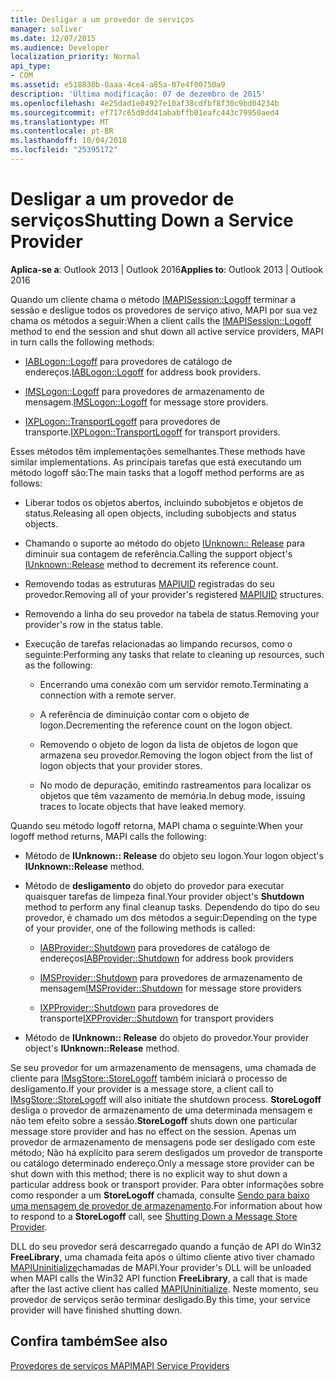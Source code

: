 ```yaml
---
title: Desligar a um provedor de serviços
manager: soliver
ms.date: 12/07/2015
ms.audience: Developer
localization_priority: Normal
api_type:
- COM
ms.assetid: e518830b-0aaa-4ce4-a85a-07e4f00750a9
description: 'Última modificação: 07 de dezembro de 2015'
ms.openlocfilehash: 4e25dad1e04927e10af38cdfbf8f30c9bd04234b
ms.sourcegitcommit: ef717c65d8dd41ababffb01eafc443c79950aed4
ms.translationtype: MT
ms.contentlocale: pt-BR
ms.lasthandoff: 10/04/2018
ms.locfileid: "25395172"
---
```

# <a name="shutting-down-a-service-provider"></a><span data-ttu-id="27664-103">Desligar a um provedor de serviços</span><span class="sxs-lookup"><span data-stu-id="27664-103">Shutting Down a Service Provider</span></span>

 
  
<span data-ttu-id="27664-104">**Aplica-se a**: Outlook 2013 | Outlook 2016</span><span class="sxs-lookup"><span data-stu-id="27664-104">**Applies to**: Outlook 2013 | Outlook 2016</span></span> 
  
<span data-ttu-id="27664-105">Quando um cliente chama o método [IMAPISession::Logoff](imapisession-logoff.md) terminar a sessão e desligue todos os provedores de serviço ativo, MAPI por sua vez chama os métodos a seguir:</span><span class="sxs-lookup"><span data-stu-id="27664-105">When a client calls the [IMAPISession::Logoff](imapisession-logoff.md) method to end the session and shut down all active service providers, MAPI in turn calls the following methods:</span></span> 
  
- <span data-ttu-id="27664-106">[IABLogon::Logoff](iablogon-logoff.md) para provedores de catálogo de endereços.</span><span class="sxs-lookup"><span data-stu-id="27664-106">[IABLogon::Logoff](iablogon-logoff.md) for address book providers.</span></span> 
    
- <span data-ttu-id="27664-107">[IMSLogon::Logoff](imslogon-logoff.md) para provedores de armazenamento de mensagem.</span><span class="sxs-lookup"><span data-stu-id="27664-107">[IMSLogon::Logoff](imslogon-logoff.md) for message store providers.</span></span> 
    
- <span data-ttu-id="27664-108">[IXPLogon::TransportLogoff](ixplogon-transportlogoff.md) para provedores de transporte.</span><span class="sxs-lookup"><span data-stu-id="27664-108">[IXPLogon::TransportLogoff](ixplogon-transportlogoff.md) for transport providers.</span></span> 
    
<span data-ttu-id="27664-109">Esses métodos têm implementações semelhantes.</span><span class="sxs-lookup"><span data-stu-id="27664-109">These methods have similar implementations.</span></span> <span data-ttu-id="27664-110">As principais tarefas que está executando um método logoff são:</span><span class="sxs-lookup"><span data-stu-id="27664-110">The main tasks that a logoff method performs are as follows:</span></span>
  
- <span data-ttu-id="27664-111">Liberar todos os objetos abertos, incluindo subobjetos e objetos de status.</span><span class="sxs-lookup"><span data-stu-id="27664-111">Releasing all open objects, including subobjects and status objects.</span></span>
    
- <span data-ttu-id="27664-112">Chamando o suporte ao método do objeto [IUnknown:: Release](https://msdn.microsoft.com/library/4b494c6f-f0ee-4c35-ae45-ed956f40dc7a%28Office.15%29.aspx) para diminuir sua contagem de referência.</span><span class="sxs-lookup"><span data-stu-id="27664-112">Calling the support object's [IUnknown::Release](https://msdn.microsoft.com/library/4b494c6f-f0ee-4c35-ae45-ed956f40dc7a%28Office.15%29.aspx) method to decrement its reference count.</span></span> 
    
- <span data-ttu-id="27664-113">Removendo todas as estruturas [MAPIUID](mapiuid.md) registradas do seu provedor.</span><span class="sxs-lookup"><span data-stu-id="27664-113">Removing all of your provider's registered [MAPIUID](mapiuid.md) structures.</span></span> 
    
- <span data-ttu-id="27664-114">Removendo a linha do seu provedor na tabela de status.</span><span class="sxs-lookup"><span data-stu-id="27664-114">Removing your provider's row in the status table.</span></span>
    
- <span data-ttu-id="27664-115">Execução de tarefas relacionadas ao limpando recursos, como o seguinte:</span><span class="sxs-lookup"><span data-stu-id="27664-115">Performing any tasks that relate to cleaning up resources, such as the following:</span></span>
    
  - <span data-ttu-id="27664-116">Encerrando uma conexão com um servidor remoto.</span><span class="sxs-lookup"><span data-stu-id="27664-116">Terminating a connection with a remote server.</span></span>
    
  - <span data-ttu-id="27664-117">A referência de diminuição contar com o objeto de logon.</span><span class="sxs-lookup"><span data-stu-id="27664-117">Decrementing the reference count on the logon object.</span></span>
    
  - <span data-ttu-id="27664-118">Removendo o objeto de logon da lista de objetos de logon que armazena seu provedor.</span><span class="sxs-lookup"><span data-stu-id="27664-118">Removing the logon object from the list of logon objects that your provider stores.</span></span>
    
  - <span data-ttu-id="27664-119">No modo de depuração, emitindo rastreamentos para localizar os objetos que têm vazamento de memória.</span><span class="sxs-lookup"><span data-stu-id="27664-119">In debug mode, issuing traces to locate objects that have leaked memory.</span></span>
    
<span data-ttu-id="27664-120">Quando seu método logoff retorna, MAPI chama o seguinte:</span><span class="sxs-lookup"><span data-stu-id="27664-120">When your logoff method returns, MAPI calls the following:</span></span>
  
- <span data-ttu-id="27664-121">Método de **IUnknown:: Release** do objeto seu logon.</span><span class="sxs-lookup"><span data-stu-id="27664-121">Your logon object's **IUnknown::Release** method.</span></span> 
    
- <span data-ttu-id="27664-122">Método de **desligamento** do objeto do provedor para executar quaisquer tarefas de limpeza final.</span><span class="sxs-lookup"><span data-stu-id="27664-122">Your provider object's **Shutdown** method to perform any final cleanup tasks.</span></span> <span data-ttu-id="27664-123">Dependendo do tipo do seu provedor, é chamado um dos métodos a seguir:</span><span class="sxs-lookup"><span data-stu-id="27664-123">Depending on the type of your provider, one of the following methods is called:</span></span> 
    
  - <span data-ttu-id="27664-124">[IABProvider::Shutdown](iabprovider-shutdown.md) para provedores de catálogo de endereços</span><span class="sxs-lookup"><span data-stu-id="27664-124">[IABProvider::Shutdown](iabprovider-shutdown.md) for address book providers</span></span> 
    
  - <span data-ttu-id="27664-125">[IMSProvider::Shutdown](imsprovider-shutdown.md) para provedores de armazenamento de mensagem</span><span class="sxs-lookup"><span data-stu-id="27664-125">[IMSProvider::Shutdown](imsprovider-shutdown.md) for message store providers</span></span> 
    
  - <span data-ttu-id="27664-126">[IXPProvider::Shutdown](ixpprovider-shutdown.md) para provedores de transporte</span><span class="sxs-lookup"><span data-stu-id="27664-126">[IXPProvider::Shutdown](ixpprovider-shutdown.md) for transport providers</span></span> 
    
- <span data-ttu-id="27664-127">Método de **IUnknown:: Release** do objeto do provedor.</span><span class="sxs-lookup"><span data-stu-id="27664-127">Your provider object's **IUnknown::Release** method.</span></span> 
    
<span data-ttu-id="27664-128">Se seu provedor for um armazenamento de mensagens, uma chamada de cliente para [IMsgStore::StoreLogoff](imsgstore-storelogoff.md) também iniciará o processo de desligamento.</span><span class="sxs-lookup"><span data-stu-id="27664-128">If your provider is a message store, a client call to [IMsgStore::StoreLogoff](imsgstore-storelogoff.md) will also initiate the shutdown process.</span></span> <span data-ttu-id="27664-129">**StoreLogoff** desliga o provedor de armazenamento de uma determinada mensagem e não tem efeito sobre a sessão.</span><span class="sxs-lookup"><span data-stu-id="27664-129">**StoreLogoff** shuts down one particular message store provider and has no effect on the session.</span></span> <span data-ttu-id="27664-130">Apenas um provedor de armazenamento de mensagens pode ser desligado com este método; Não há explícito para serem desligados um provedor de transporte ou catálogo determinado endereço.</span><span class="sxs-lookup"><span data-stu-id="27664-130">Only a message store provider can be shut down with this method; there is no explicit way to shut down a particular address book or transport provider.</span></span> <span data-ttu-id="27664-131">Para obter informações sobre como responder a um **StoreLogoff** chamada, consulte [Sendo para baixo uma mensagem de provedor de armazenamento](shutting-down-a-message-store-provider.md).</span><span class="sxs-lookup"><span data-stu-id="27664-131">For information about how to respond to a **StoreLogoff** call, see [Shutting Down a Message Store Provider](shutting-down-a-message-store-provider.md).</span></span>
  
<span data-ttu-id="27664-132">DLL do seu provedor será descarregado quando a função de API do Win32 **FreeLibrary**, uma chamada feita após o último cliente ativo tiver chamado [MAPIUninitialize](mapiuninitialize.md)chamadas de MAPI.</span><span class="sxs-lookup"><span data-stu-id="27664-132">Your provider's DLL will be unloaded when MAPI calls the Win32 API function **FreeLibrary**, a call that is made after the last active client has called [MAPIUninitialize](mapiuninitialize.md).</span></span> <span data-ttu-id="27664-133">Neste momento, seu provedor de serviços serão terminar desligado.</span><span class="sxs-lookup"><span data-stu-id="27664-133">By this time, your service provider will have finished shutting down.</span></span> 
  
## <a name="see-also"></a><span data-ttu-id="27664-134">Confira também</span><span class="sxs-lookup"><span data-stu-id="27664-134">See also</span></span>



[<span data-ttu-id="27664-135">Provedores de serviços MAPI</span><span class="sxs-lookup"><span data-stu-id="27664-135">MAPI Service Providers</span></span>](mapi-service-providers.md)

